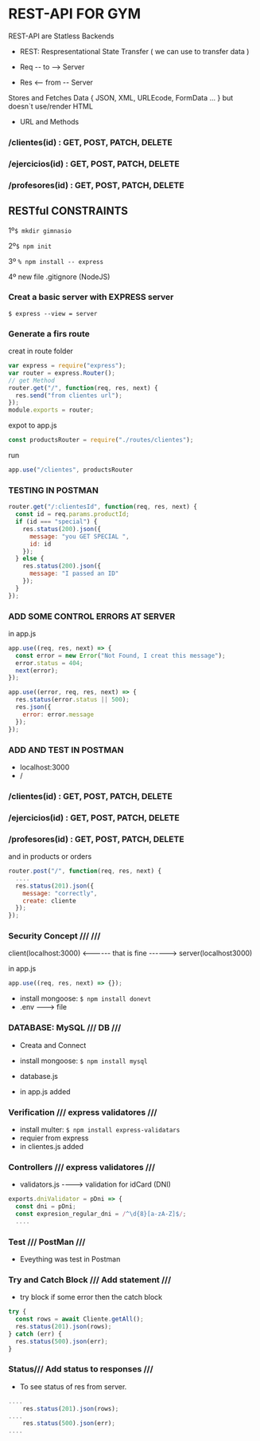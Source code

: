 # REST-API FOR GYM

REST-API are Statless Backends

- REST: Respresentational State Transfer ( we can use to transfer data )

- Req -- to --> Server
- Res <-- from -- Server

Stores and Fetches Data { JSON, XML, URLEcode, FormData ... } but doesn`t use/render HTML

- URL and Methods

### /clientes(id) : GET, POST, PATCH, DELETE

### /ejercicios(id) : GET, POST, PATCH, DELETE

### /profesores(id) : GET, POST, PATCH, DELETE

## RESTful CONSTRAINTS

1º`$ mkdir gimnasio`

2º`$ npm init`

3º `% npm install -- express`

4º new file .gitignore (NodeJS)

### Creat a basic server with EXPRESS server

`$ express --view = server`

### Generate a firs route

creat in route folder

```javascript
var express = require("express");
var router = express.Router();
// get Method
router.get("/", function(req, res, next) {
  res.send("from clientes url");
});
module.exports = router;
```

expot to app.js

```javascript
const productsRouter = require("./routes/clientes");
```

run

```javascript
app.use("/clientes", productsRouter
```

### TESTING IN POSTMAN

```javascript
router.get("/:clientesId", function(req, res, next) {
  const id = req.params.productId;
  if (id === "special") {
    res.status(200).json({
      message: "you GET SPECIAL ",
      id: id
    });
  } else {
    res.status(200).json({
      message: "I passed an ID"
    });
  }
});
```

### ADD SOME CONTROL ERRORS AT SERVER

in app.js

```javascript
app.use((req, res, next) => {
  const error = new Error("Not Found, I creat this message");
  error.status = 404;
  next(error);
});

app.use((error, req, res, next) => {
  res.status(error.status || 500);
  res.json({
    error: error.message
  });
});
```

### ADD AND TEST IN POSTMAN

- localhost:3000
- /

### /clientes(id) : GET, POST, PATCH, DELETE

### /ejercicios(id) : GET, POST, PATCH, DELETE

### /profesores(id) : GET, POST, PATCH, DELETE

and in products or orders

```javascript
router.post("/", function(req, res, next) {
  ....
  res.status(201).json({
    message: "correctly",
    create: cliente
  });
});
```

### Security Concept /// ///

client(localhost:3000) <------ that is fine ------> server(localhost3000)

in app.js

```javascript
app.use((req, res, next) => {});
```

- install mongoose: `$ npm install donevt`
- .env ---> file

### DATABASE: MySQL /// DB ///

- Creata and Connect

- install mongoose: `$ npm install mysql`
- database.js
- in app.js added

### Verification /// express validatores ///

- install multer: `$ npm install express-validatars`
- requier from express
- in clientes.js added

### Controllers /// express validatores ///

- validators.js ----> validation for idCard (DNI)

```javascript
exports.dniValidator = pDni => {
  const dni = pDni;
  const expresion_regular_dni = /^\d{8}[a-zA-Z]$/;
  ....
```

### Test /// PostMan ///

- Eveything was test in Postman

### Try and Catch Block /// Add statement ///

- try block if some error then the catch block

```javascript
try {
  const rows = await Cliente.getAll();
  res.status(201).json(rows);
} catch (err) {
  res.status(500).json(err);
}
```

### Status/// Add status to responses ///

- To see status of res from server.

```javascript
....
    res.status(201).json(rows);
....
    res.status(500).json(err);
....
```


